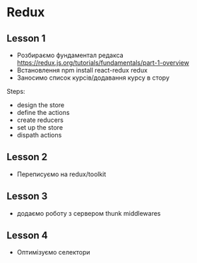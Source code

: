 # Redux
## Lesson 1
 - Розбираємо фундаментал редакса https://redux.js.org/tutorials/fundamentals/part-1-overview
 - Встановлення npm install react-redux redux
 - Заносимо список курсів/додавання курсу в стору
 
 Steps: 
 - design the store
 - define the actions
 - create reducers
 - set up the store
 - dispath actions

## Lesson 2
- Переписуємо на redux/toolkit

## Lesson 3
- додаємо роботу з сервером thunk middlewares

## Lesson 4
- Оптимізуємо селектори 